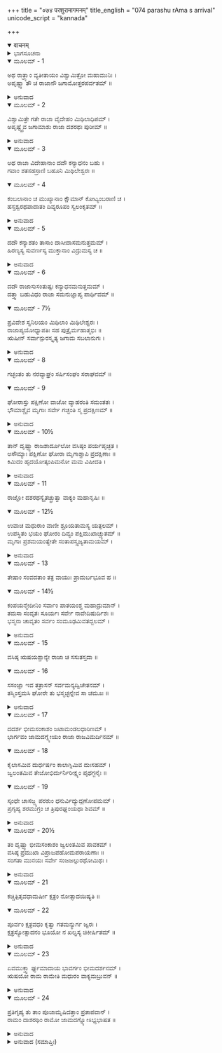 +++
title = "०७४ परशुरामागमनम्"
title_english = "074 parashu rAma s arrival"
unicode_script = "kannada"

+++
<details open><summary>वाचनम्</summary>

<div class="audioEmbed"  caption="श्रीराम-हरिसीताराममूर्ति-घनपाठिभ्यां वचनम्" src="https://archive.org/download/Ramayana-recitation-Sriram-harisItArAmamUrti-Ghanapaati-v2/Kanda_1/Kanda_1_BK-074-Parushu_Ramaa_Gamanam.mp3"></div>
</details>



<details><summary>ಭಾಗಸೂಚನಾ</summary>

ವಿಶ್ವಾಮಿತ್ರರು ತಮ್ಮ ಆಶ್ರಮಕ್ಕೆ ತೆರಳಿದುದು, ಜನಕನು ಹೆಣ್ಣುಮಕ್ಕಳಿಗೆ ಅಪಾರವಾದ ಬಳುವಳಿಗಳನ್ನು ಕೊಟ್ಟು ದಶರಥನೊಡನೆ ಕಳುಹಿಸಿಕೊಟ್ಟಿದ್ದು, ಮಾರ್ಗದಲ್ಲಿ ಶುಭಾಶುಭ ಶಕುನಗಳು, ಪರಶುರಾಮನ ಆಗಮನ
</details>

<details open><summary>ಮೂಲಮ್ - 1</summary>

ಅಥ ರಾತ್ರ್ಯಾಂ ವ್ಯತೀತಾಯಂ ವಿಶ್ವಾಮಿತ್ರೋ ಮಹಾಮುನಿಃ ।  
ಅಪೃಷ್ಟ್ವಾ ತೌ ಚ ರಾಜಾನೌ ಜಗಾಮೋತ್ತರಪರ್ವತಮ್ ॥
</details>

<details><summary>ಅನುವಾದ</summary>

ರಾತ್ರಿ ಕಳೆದು ಬೆಳಗಾದಾಗ ಮಹಾಮುನಿ ವಿಶ್ವಾಮಿತ್ರರು ರಾಜಾ ಜನಕ ಮತ್ತು ದಶರಥ ರಾಜನ ಅನುಮತಿಯನ್ನು ಪಡೆದು ಹಿಮವತ್ ಪರ್ವತದ ಕೌಶಿಕೀ ನದೀ ತಟದಲ್ಲಿದ್ದ ತಮ್ಮ ಆಶ್ರಮಕ್ಕೆ ಹೊರಟುಹೋದರು.॥1॥
</details>

<details open><summary>ಮೂಲಮ್ - 2</summary>

ವಿಶ್ವಾಮಿತ್ರೇ ಗತೇ ರಾಜಾ ವೈದೇಹಂ ಮಿಥಿಲಾಧಿಪಮ್ ।  
ಅಪೃಷ್ಟ್ವೈವ ಜಗಾಮಾಶು ರಾಜಾ ದಶರಥಃ ಪುರೀಮ್ ॥
</details>

<details><summary>ಅನುವಾದ</summary>

ವಿಶ್ವಾಮಿತ್ರರು ಹೊರಟು ಹೋದ ಬಳಿಕ ದಶರಥನೂ ಕೂಡ ಮಿಥಿಲಾ ನರೇಶನ ಅನುಮತಿಯನ್ನು ಪಡೆದು ಶೀಘ್ರವಾಗಿ ತನ್ನ ಅಯೋಧ್ಯೆಗೆ ಹೋಗಲು ಸಿದ್ಧನಾದನು.॥2॥
</details>

<details open><summary>ಮೂಲಮ್ - 3</summary>

ಅಥ ರಾಜಾ ವಿದೇಹಾನಾಂ ದದೌ ಕನ್ಯಾಧನಂ ಬಹು ।  
ಗವಾಂ ಶತಸಹಸ್ರಾಣಿ ಬಹೂನಿ ಮಿಥಿಲೇಶ್ವರಃ ॥
</details>

<details open><summary>ಮೂಲಮ್ - 4</summary>

ಕಂಬಲಾನಾಂ ಚ ಮುಖ್ಯಾನಾಂ ಕ್ಷೌಮಾನ್ ಕೋಟ್ಯಂಬರಾಣಿ ಚ ।  
ಹಸ್ತಶ್ವರಥಪಾದಾತಂ ದಿವ್ಯರೂಪಂ ಸ್ವಲಂಕೃತಮ್ ॥
</details>

<details><summary>ಅನುವಾದ</summary>

ಆಗ ಜನಕನು ತನ್ನ ಕನ್ಯೆಯರಿಗಾಗಿ ಬಳುವಳಿಯಾಗಿ ಬಹಳಷ್ಟು ಧನವನ್ನೂ, ಅನೇಕ ಲಕ್ಷ ಗೋವುಗಳನ್ನೂ ಕೋಟಿ ಸಂಖ್ಯೆಯಲ್ಲಿ ಉತ್ತಮವಾದ ಜರತಾರೀ ರೇಶ್ಮೆ ಮತ್ತು ಹತ್ತಿಯ ಬಟ್ಟೆಗಳನ್ನೂ, ಬಗೆಬಗೆಯ ಆಭರಣಗಳಿಂದ ಅಲಂಕೃತವಾದ ಅನೇಕ ದಿವ್ಯ ಗಜ, ಹಯ, ರಥಗಳನ್ನೂ ಕಾಲಾಳುಗಳನ್ನೂ ಉಡುಗೊರೆಯಾಗಿ ಕೊಟ್ಟನು.॥3-4॥
</details>

<details open><summary>ಮೂಲಮ್ - 5</summary>

ದದೌ ಕನ್ಯಾಶತಂ ತಾಸಾಂ ದಾಸೀದಾಸಮನುತ್ತಮಮ್ ।  
ಹಿರಣ್ಯಸ್ಯ ಸುವರ್ಣಸ್ಯ ಮುಕ್ತಾನಾಂ ವಿದ್ರುಮಸ್ಯ ಚ ॥
</details>

<details><summary>ಅನುವಾದ</summary>

ತಮ್ಮ ಪುತ್ರಿಯರಿಗಾಗಿ ಸಖಿಯ ರೂಪದಲ್ಲಿ ನೂರು-ನೂರು ಕನ್ಯೆಯರನ್ನು ಮತ್ತು ಉತ್ತಮ ಅಸಂಖ್ಯ ದಾಸ- ದಾಸಿಯರನ್ನು ಅರ್ಪಿಸಿದನು. ಇವಲ್ಲದೆ ರಾಜನು ಕನ್ಯೆಯರಿಗೆ ಒಂದು ಕೋಟಿ ಸ್ವರ್ಣಮುದ್ರೆಗಳನ್ನೂ, ರಜತ ಮುದ್ರೆಗಳನ್ನೂ, ಮುತ್ತು ಹವಳಗಳನ್ನೂ ಕೊಟ್ಟನು.॥5॥
</details>

<details open><summary>ಮೂಲಮ್ - 6</summary>

ದದೌ ರಾಜಾಸುಸಂತುಷ್ಟಃ ಕನ್ಯಾಧನಮನುತ್ತಮಮ್ ।  
ದತ್ತ್ವಾ ಬಹುವಿಧಂ ರಾಜಾ ಸಮನುಜ್ಞಾಪ್ಯ ಪಾರ್ಥಿವಮ್ ॥
</details>

<details open><summary>ಮೂಲಮ್ - 7½</summary>

ಪ್ರವಿವೇಶ ಸ್ವನಿಲಯಂ ಮಿಥಿಲಾಂ ಮಿಥಿಲೇಶ್ವರಃ ।  
ರಾಜಾಪ್ಯಯೋಧ್ಯಾಪತಿಃ ಸಹ ಪುತ್ರೈರ್ಮಹಾತ್ಮಭಿಃ ॥  
ಋಷೀನ್ ಸರ್ವಾನ್ಪುರಸ್ಕೃತ್ಯ ಜಗಾಮ ಸಬಲಾನುಗಃ ।
</details>

<details><summary>ಅನುವಾದ</summary>

ಈ ಪ್ರಕಾರ ಜನಕನು ಬಹಳ ಹರ್ಷದಿಂದ ಉತ್ತಮೋತ್ತಮ ನಾನಾ ಪ್ರಕಾರದ ವಸ್ತುಗಳನ್ನು ಬಳುವಳಿಯಾಗಿ ಕೊಟ್ಟನು. ದಶರಥನ ಅನುಮತಿಯನ್ನು ಪಡೆದು ಪುನಃ ಜನಕನು ಅಂತಃಪುರಕ್ಕೆ ಹೋಗಿ ಪ್ರಯಾಣದ ಸಿದ್ಧತೆಯನ್ನು ಮಾಡಿದನು. ಅಯೋಧ್ಯಾ ನರೇಶ ದಶರಥನೂ ಸಮಸ್ತ ಮಹರ್ಷಿಗಳನ್ನು ಮುಂದಿಟ್ಟುಕೊಂಡು ಮಹಾತ್ಮರಾದ ಪುತ್ರರ, ಸೈನಿಕ, ಸೇವಕರೊಂದಿಗೆ ತನ್ನ ರಾಜಧಾನಿಯ ಕಡೆಗೆ ಹೊರಟನು.॥6-7½॥
</details>

<details open><summary>ಮೂಲಮ್ - 8</summary>

ಗಚ್ಛಂತಂ ತು ನರವ್ಯಾಘ್ರಂ ಸರ್ಷಿಸಂಘಂ ಸರಾಘವಮ್ ॥
</details>

<details open><summary>ಮೂಲಮ್ - 9</summary>

ಘೋರಾಸ್ತು ಪಕ್ಷಿಣೋ ವಾಚೋ ವ್ಯಾಹರಂತಿ ಸಮಂತತಃ ।  
ಭೌಮಾಶ್ಚೈವ ಮೃಗಾಃ ಸರ್ವೇ ಗಚ್ಛಂತಿ ಸ್ಮ ಪ್ರದಕ್ಷಿಣಮ್ ॥
</details>

<details><summary>ಅನುವಾದ</summary>

ಆಗ ಋಷಿ ಸಮೂಹ ಹಾಗೂ ಶ್ರೀರಾಮಚಂದ್ರನೊಡನೆ ಪ್ರಯಾಣ ಮಾಡುತ್ತಿರುವಾಗ ದಾರಿಯಲ್ಲಿ ಪಕ್ಷಿಗಳು ಅಲ್ಲಲ್ಲಿ ಘೋರವಾಗಿ ಅಪಸ್ವರದಿಂದ ಚೀರಾಡುತ್ತಿದ್ದವು. ಭೂಮಿಯಲ್ಲಿ ಸಂಚರಿಸುವ ಮೃಗಗಳು ದಶರಥನನ್ನು ಬಲಕ್ಕೆ ಹಾಕಿಕೊಂಡು ಮುಂದೆ ಹೋಗುತ್ತಿದ್ದವು.॥8-9॥
</details>

<details open><summary>ಮೂಲಮ್ - 10½</summary>

ತಾನ್ ದೃಷ್ಟ್ವಾ ರಾಜಶಾರ್ದೂಲೋ ವಸಿಷ್ಠಂ ಪರ್ಯಪೃಚ್ಛತ ।  
ಅಸೌಮ್ಯಾಃ ಪಕ್ಷಿಣೋ ಘೋರಾ ಮೃಗಾಶ್ಚಾಪಿ ಪ್ರದಕ್ಷಿಣಾಃ ॥  
ಕಿಮಿದಂ ಹೃದಯೋತ್ಕಂಪಿಮನೋ ಮಮ ವಿಷೀದತಿ ।
</details>

<details><summary>ಅನುವಾದ</summary>

ಅದೆಲ್ಲವನ್ನು ನೋಡಿ ರಾಜಸಿಂಹ ದಶರಥನು ವಸಿಷ್ಠರಲ್ಲಿ ಕೇಳಿದನು - ಮುನಿವರ್ಯರೇ! ಒಂದು ಕಡೆ ಈ ಭಯಂಕರ ಪಕ್ಷಿಗಳು ಘೋರ ಶಬ್ಧ ಮಾಡುತ್ತಿವೆ, ಇನ್ನೊಂದು ಕಡೆ ಈ ಮೃಗಗಳು ಬಲಕ್ಕೆ ಹಾರಿ ಹೋಗುತ್ತಿವೆ, ಹೀಗೆ ಅಶುಭ ಮತ್ತು ಶುಭ ಎರಡೂ ರೀತಿಯ ಶಕುನಗಳು ಹೇಗೆ? ಇದರಿಂದ ನನ್ನ ಎದೆ ನಡುಗುತ್ತಿದೆ, ಮನಸ್ಸು ವಿಷಾದದಲ್ಲಿ ಮುಳುಗಿದೆ.॥10½॥
</details>

<details open><summary>ಮೂಲಮ್ - 11</summary>

ರಾಜ್ಞೋ ದಶರಥಸ್ಯೈತಚ್ಛ್ರುತ್ವಾ ವಾಕ್ಯಂ ಮಹಾನೃಷಿಃ ॥
</details>

<details open><summary>ಮೂಲಮ್ - 12½</summary>

ಉವಾಚ ಮಧುರಾಂ ವಾಣೀ ಶ್ರೂಯತಾಮಸ್ಯ ಯತ್ಫಲಮ್ ।  
ಉಪಸ್ಥಿತಂ ಭಯಂ ಘೋರಂ ದಿವ್ಯಂ ಪಕ್ಷಿಮುಖಾಚ್ಚ್ಯುತಮ್ ॥  
ಮೃಗಾಃ ಪ್ರಶಮಯಂತ್ಯೇತೇ ಸಂತಾಪಸ್ತ್ಯಜ್ಯತಾಮಯಮ್ ।
</details>

<details><summary>ಅನುವಾದ</summary>

ದಶರಥನ ಮಾತನ್ನು ಕೇಳಿ, ಮಹರ್ಷಿ ವಸಿಷ್ಠರು ಮಧುರವಾಗಿ ನುಡಿದರು-ರಾಜನೇ! ಈ ಶಕುನದ ಫಲವನ್ನು ಕೇಳು- ಆಕಾಶದಲ್ಲಿ ಪಕ್ಷಿಗಳು ಮಾಡುತ್ತಿರುವ ಕೆಟ್ಟ ಶಬ್ದದಿಂದ ಈಗ ಯಾವುದೋ ಘೋರ ಭಯವು ಮುಂದಾಗುವುದು ಎಂದು ತಿಳಿಯುತ್ತದೆ. ಆದರೆ ನಮ್ಮನ್ನು ಬಲಕ್ಕಿಟ್ಟು ಸಾಗುತ್ತಿರುವ ಮೃಗಗಳಿಂದ ಆ ಭಯವು ಶಾಂತವಾಗುವುದನ್ನು ಸೂಚಿಸುತ್ತದೆ. ಅದಕ್ಕಾಗಿ ನೀನು ಚಿಂತಿಸಬೇಡ.॥11-12½॥
</details>

<details open><summary>ಮೂಲಮ್ - 13</summary>

ತೇಷಾಂ ಸಂವದತಾಂ ತತ್ರ ವಾಯುಃ ಪ್ರಾದುರ್ಬಭೂವ ಹ ॥
</details>

<details open><summary>ಮೂಲಮ್ - 14½</summary>

ಕಂಪಯನ್ಮೇದೀನಿಂ ಸರ್ವಾಂ ಪಾತಯಂಶ್ಚ ಮಹಾದ್ರುಮಾನ್ ।  
ತಮಸಾ ಸಂವೃತಃ ಸೂರ್ಯಃ ಸರ್ವೇ ನಾವೇದಿಷುರ್ದಿಶಃ ॥  
ಭಸ್ಮನಾ ಚಾವೃತಂ ಸರ್ವಂ ಸಂಮೂಢಮಿವತದ್ಬಲಮ್ ।
</details>

<details><summary>ಅನುವಾದ</summary>

ಇವರು ಹೀಗೆ ಮಾತನಾಡುತ್ತಿರುವಾಗಲೇ ಅಲ್ಲಿ ದೊಡ್ಡದಾದ ಬಿರುಗಾಳಿ ಎದ್ದಿತು. ಅದು ಭೂಮಿಯನ್ನು ನಡುಗಿಸುತ್ತಾ ಹೆಮ್ಮರಗಳನ್ನು ನೆಲಸಮ ಮಾಡುತ್ತಿತ್ತು. ನೆಲದಿಂದ ಎದ್ದ ಧೂಳಿನಿಂದ ಸೂರ್ಯನು ಮುಚ್ಚಿಹೋದನು. ಎಲ್ಲೆಡೆ ಧೂಳು ತುಂಬಿದ್ದರಿಂದ ದಿಗ್ಭ್ರಮೆಯಾಗಿ ಸೈನಿಕರೆಲ್ಲರಿಗೆ ಮುಂದೇನು ಮಾಡಬೇಕೆಂದು ತೋಚದಂತಾಯಿತು.॥13-14½॥
</details>

<details open><summary>ಮೂಲಮ್ - 15</summary>

ವಸಿಷ್ಠ ಋಷಯಶ್ಚಾನ್ಯೇ ರಾಜಾ ಚ ಸಸುತಸ್ತದಾ ॥
</details>

<details open><summary>ಮೂಲಮ್ - 16</summary>

ಸಸಂಜ್ಞಾ ಇವ ತತ್ರಾಸನ್ ಸರ್ವಮನ್ಯದ್ವಿಚೇತನಮ್ ।  
ತಸ್ಮಿಂಸ್ತಮಸಿ ಘೋರೇ ತು ಭಸ್ಮಚ್ಛನ್ನೇವ ಸಾ ಚಮೂಃ ॥
</details>

<details><summary>ಅನುವಾದ</summary>

ಆಗ ಕೇವಲ ವಸಿಷ್ಠ ಮುನಿಗಳು, ಇತರ ಋಷಿಗಳು, ಪುತ್ರರ ಸಹಿತ ದಶರಥ ಇವರು ಮಾತ್ರ ಎಚ್ಚರವಾಗಿದ್ದರು; ಉಳಿದವರೆಲ್ಲ ನಿಶ್ಚೇಷ್ಟಿತರಂತಾದರು. ಆ ಘೋರ ಅಂಧಕಾರದಲ್ಲಿ ರಾಜನ ಸೈನ್ಯವೆಲ್ಲ ಮುಚ್ಚಿಹೋಯಿತು.॥15-16॥
</details>

<details open><summary>ಮೂಲಮ್ - 17</summary>

ದದರ್ಶ ಭೀಮಸಂಕಾಶಂ ಜಟಾಮಂಡಲಧಾರಿಣಮ್ ।  
ಭಾರ್ಗವಂ ಜಾಮದಗ್ನ್ಯೇಯಂ ರಾಜಾ ರಾಜವಿಮರ್ದಿನಮ್ ॥
</details>

<details open><summary>ಮೂಲಮ್ - 18</summary>

ಕೈಲಾಸಮಿವ ದುರ್ಧರ್ಷಂ ಕಾಲಾಗ್ನಿಮಿವ ದುಃಸಹಮ್ ।  
ಜ್ವಲಂತಮಿವ ತೇಜೋಭಿರ್ದುರ್ನಿರೀಕ್ಷ್ಯಂ ಪೃಥಗ್ಜನೈಃ ॥
</details>

<details open><summary>ಮೂಲಮ್ - 19</summary>

ಸ್ಕಂಧೇ ಚಾಸಜ್ಜ್ಯ ಪರಶುಂ ಧನುರ್ವಿದ್ಯುದ್ಗಣೋಪಮಮ್ ।  
ಪ್ರಗೃಹ್ಯ ಶರಮುಗ್ರಂ ಚ ತ್ರಿಪುರಘ್ನಂಯಥಾ ಶಿವಮ್ ॥
</details>

<details><summary>ಅನುವಾದ</summary>

ಆಗ ದಶರಥ ನೋಡುತ್ತಾನೆ - ಕ್ಷತ್ರಿಯ ಕುಲಾಂತಕ, ಭೃಗುನಂದನ ಜಮದಗ್ನಿಕುಮಾರ ಪರಶುರಾಮನು ಎದುರಿಗೆ ಬರುತ್ತಿದ್ದನು. ಅವನು ಭಯಂಕರವಾಗಿ ಕಾಣುತ್ತಿದ್ದನು. ತಲೆಯಲ್ಲಿ ಭಾರೀ ಜಟೆಯನ್ನೂ ಧರಿಸಿದ್ದನು. ಅವನು ಕೈಲಾಸದಂತೆ ದುರ್ಜಯನಾಗಿದ್ದು, ಕಾಲಾಗ್ನಿಯಂತೆ ದುಃಸಹನಾಗಿದ್ದನು. ತೇಜೋಮಂಡಲದಿಂದ ಜಾಜ್ವಲ್ಯನಾಗಿದ್ದನು. ಹೆಗಲಲ್ಲಿ ಗಂಡು ಕೊಡಲಿಯನ್ನು ಇಟ್ಟುಕೊಂಡು, ಕೈಯಲ್ಲಿ ವಿದ್ಯುತ್ತಿನಂತೆ ಹೊಳೆಯುವ ಧನುರ್ಬಾಣಗಳನ್ನು ಧರಿಸಿ, ತ್ರಿಪುರ ವಿನಾಶಕ ಭಗವಾನ್ ಶಿವನಂತೆ ಕಂಡು ಬರುತ್ತಿದ್ದನು.॥17-19॥
</details>

<details open><summary>ಮೂಲಮ್ - 20½</summary>

ತಂ ದೃಷ್ಟ್ವಾ ಭೀಮಸಂಕಾಶಂ ಜ್ವಲಂತಮಿವ ಪಾವಕಮ್ ।  
ವಸಿಷ್ಠ ಪ್ರಮುಖಾ ವಿಪ್ರಾಜಪಹೋಮಪರಾಯಣಾಃ ॥  
ಸಂಗತಾ ಮುನಯಃ ಸರ್ವೇ ಸಂಜಜಲ್ಪುರಥೋಮಿಥಃ ।
</details>

<details><summary>ಅನುವಾದ</summary>

ಪ್ರಜ್ವಲಿತ ಅಗ್ನಿಯಂತೆ ಭಯಂಕರವಾಗಿ ಕಾಣುವ ಪರುಶುರಾಮನು ಬಂದುದನ್ನು ನೋಡಿ, ಜಪ-ಹೋಮಗಳಲ್ಲಿ ತತ್ಪರರಾಗಿರುವ ವಸಿಷ್ಠರೇ ಮೊದಲಾದ ಎಲ್ಲ ಬ್ರಹ್ಮರ್ಷಿಗಳು ಒಟ್ಟಿಗೆ ಸೇರಿ ಪರಸ್ಪರ ಹೀಗೆ ಮಾತನಾಡತೊಡಗಿದರು.॥20½॥
</details>

<details open><summary>ಮೂಲಮ್ - 21</summary>

ಕಚ್ಚಿತ್ಪಿತೃವಧಾಮರ್ಷೀ ಕ್ಷತ್ರಂ ನೋತ್ಸಾದಯಿಷ್ಯತಿ ॥
</details>

<details open><summary>ಮೂಲಮ್ - 22</summary>

ಪೂರ್ವಂ ಕ್ಷತ್ರವಧಂ ಕೃತ್ವಾ ಗತಮನ್ಯುರ್ಗ ಜ್ವರಃ ।  
ಕ್ಷತ್ರಸ್ಯೋತ್ಸಾದನಂ ಭೂಯೋ ನ ಖಲ್ವಸ್ಯ ಚಿಕೀರ್ಷಿತಮ್ ॥
</details>

<details><summary>ಅನುವಾದ</summary>

ಹಿಂದೊಮ್ಮೆ ಈ ಪರಶುರಾಮನು ಕ್ಷತ್ರಿಯನೊಬ್ಬನಿಂದ ಆದ ತನ್ನ ತಂದೆಯ ವಧೆಯಿಂದಾಗಿ ಬಹಳ ಕುಪಿತನಾಗಿದ್ದರೂ ಈಗ ಕ್ಷತ್ರಿಯರನ್ನು ವಿನಾಶಮಾಡಲಾರನು; ಏಕೆಂದರೆ ಹಿಂದೆ ಕ್ಷತ್ರಿಯರನ್ನು ವಧಿಸಿ ಇವನು ತನ್ನ ಕೋಪವನ್ನು ಬಿಟ್ಟು ಚಿಂತಾರಹಿತನಾಗಿದ್ದನು. ಆದ್ದರಿಂದ ಪುನಃ ಕ್ಷತ್ರಿಯರನ್ನು ಸಂಹರಿಸುವುದು ಇವನಿಗೆ ಇಷ್ಟವಿಲ್ಲ ಎಂದು ನಿಶ್ಚಯವಾಗಿ ಹೇಳಬಹುದು.॥21-22॥
</details>

<details open><summary>ಮೂಲಮ್ - 23</summary>

ಏವಮುಕ್ತ್ವಾ ರ್ಘ್ಯಮಾದಾಯ ಭಾವರ್ಗಂ ಭೀಮದರ್ಶನಮ್ ।  
ಋಷಯೋ ರಾಮ ರಾಮೇತಿ ಮಧುರಂ ವಾಕ್ಯಮಬ್ರುವನ್ ॥
</details>

<details><summary>ಅನುವಾದ</summary>

ಹೀಗೆ ಹೇಳಿ ಋಷಿಗಳು ಭಯಂಕರವಾಗಿ ಕಾಣುವ ಭೃಗುನಂದನ ಪರಶುರಾಮನನ್ನು ಸ್ವಾಗತಿಸಿ, ಆರ್ಘ್ಯವನ್ನು ಅರ್ಪಿಸುತ್ತಾ ರಾಮಾ! ಭಾರ್ಗವ! ಎಂದು ಸವಿಮಾತುಗಳಿಂದ ವಾರ್ತಾಲಾಪ ಮಾಡಿದರು.॥23॥
</details>

<details open><summary>ಮೂಲಮ್ - 24</summary>

ಪ್ರತಿಗೃಹ್ಯ ತು ತಾಂ ಪೂಜಾಮೃಷಿದತ್ತಾಂ ಪ್ರತಾಪವಾನ್ ।  
ರಾಮಂ ದಾಶರಥಿಂ ರಾಮೋ ಜಾಮದಗ್ನ್ಯೋಽಭ್ಯಭಾಷತ ॥
</details>

<details><summary>ಅನುವಾದ</summary>

ಋಷಿಗಳು ಇತ್ತ ಪೂಜೆಯನ್ನು ಸ್ವೀಕರಿಸಿ ಪ್ರತಾಪಿ ಜಮದಗ್ನಿನಂದನ ಪರುಶುರಾಮನು ದಶರಥನಂದನ ಶ್ರೀರಾಮನಲ್ಲಿ ಹೀಗೆ ಹೇಳಿದನು.॥24॥
</details>

<details><summary>ಅನುವಾದ (ಸಮಾಪ್ತಿಃ)</summary>

ವಾಲ್ಮೀಕಿ ವಿರಚಿತ ಆರ್ಷ ರಾಮಾಯಣ ಆದಿಕಾವ್ಯದ ಬಾಲಕಾಂಡದಲ್ಲಿ ಎಪ್ಪತ್ತನಾಲ್ಕನೆಯ ಸರ್ಗ ಪೂರ್ಣವಾಯಿತು. ॥74॥
</details>

